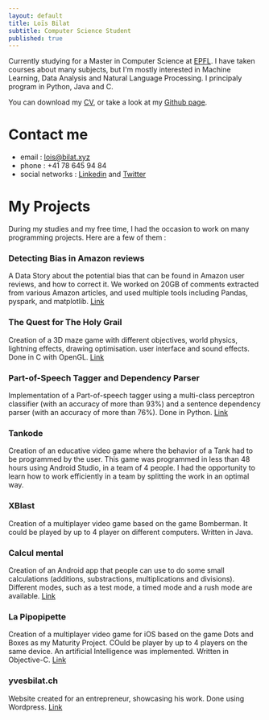 ```yaml
---
layout: default
title: Loïs Bilat
subtitle: Computer Science Student
published: true
---
```


Currently studying for a Master in Computer Science at [EPFL](https://epfl.ch). I have taken courses about many subjects, but I'm mostly interested in Machine Learning, Data Analysis and Natural Language Processing. I principaly program in Python, Java and C.

You can download my [CV](http://cv.bilat.xyz), or take a look at my [Github page](http://git.bilat.xyz).

# Contact me

- email : [lois@bilat.xyz](mailto:lois@bilat.xyz)
- phone : +41 78 645 94 84
- social networks : [Linkedin](https://linkedin.com/in/lois-bilat) and [Twitter](https://twitter.com/@Billotais)

# My Projects

During my studies and my free time, I had the occasion to work on many programming projects. Here are a few of them :

### Detecting Bias in Amazon reviews

A Data Story about the potential bias that can be found in Amazon user reviews, and how to correct it. We worked on 20GB of comments extracted from various Amazon articles, and used multiple tools including Pandas, pyspark, and matplotlib. [Link](https://ada-lyn.github.io/)

### The Quest for The Holy Grail

Creation of a 3D maze game with different objectives, world physics, lightning effects, drawing optimisation. user interface and sound effects. Done in C with OpenGL. [Link](https://github.com/Billotais/TSBK07_project)

### Part-of-Speech Tagger and Dependency Parser

Implementation of a Part-of-speech tagger using a multi-class perceptron classifier (with an accuracy of more than 93%) and a sentence dependency parser (with an accuracy of more than 76%). Done in Python. [Link](https://github.com/Billotais/TDDE09_project) 

### Tankode

Creation of an educative video game where the behavior of a Tank had to be programmed by the user. This game was programmed in less than 48 hours using Android Studio, in a team of 4 people. I had the opportunity to learn how to work efficiently in a team by splitting the work in an optimal way.

### XBlast

Creation of a multiplayer video game based on the game Bomberman. It could be played by up to 4 player on different computers. Written in Java.

### Calcul mental

Creation of an Android app that people can use to do some small calculations (additions, substractions, multiplications and divisions). Different modes, such as a test mode, a timed mode and a rush mode are available. [Link](https://play.google.com/store/apps/details?id=com.lafloculation.billotais.livrets)

### La Pipopipette

Creation of a multiplayer video game for iOS based on the game Dots and Boxes as my Maturity Project. COuld be player by up to 4 players on the same device. An artificial Intelligence was implemented. Written in Objective-C. [Link](http://tm.bilat.xyz)

### yvesbilat.ch

Website created for an entrepreneur, showcasing his work. Done using Wordpress. [Link](https://yvesbilat.ch)
